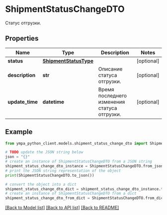 # ShipmentStatusChangeDTO

Статус отгрузки.

## Properties

Name | Type | Description | Notes
------------ | ------------- | ------------- | -------------
**status** | [**ShipmentStatusType**](ShipmentStatusType.md) |  | [optional] 
**description** | **str** | Описание статуса отгрузки. | [optional] 
**update_time** | **datetime** | Время последнего изменения статуса отгрузки. | [optional] 

## Example

```python
from ympa_python_client.models.shipment_status_change_dto import ShipmentStatusChangeDTO

# TODO update the JSON string below
json = "{}"
# create an instance of ShipmentStatusChangeDTO from a JSON string
shipment_status_change_dto_instance = ShipmentStatusChangeDTO.from_json(json)
# print the JSON string representation of the object
print(ShipmentStatusChangeDTO.to_json())

# convert the object into a dict
shipment_status_change_dto_dict = shipment_status_change_dto_instance.to_dict()
# create an instance of ShipmentStatusChangeDTO from a dict
shipment_status_change_dto_from_dict = ShipmentStatusChangeDTO.from_dict(shipment_status_change_dto_dict)
```
[[Back to Model list]](../README.md#documentation-for-models) [[Back to API list]](../README.md#documentation-for-api-endpoints) [[Back to README]](../README.md)


